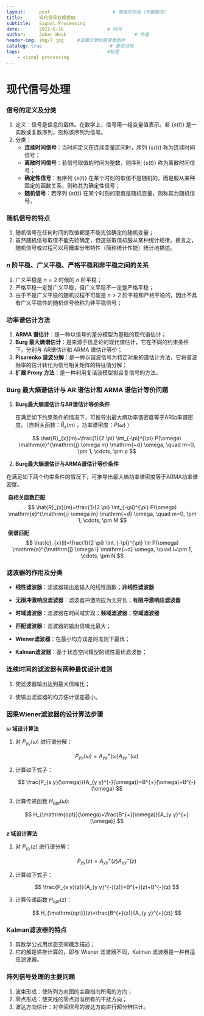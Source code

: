 ```yaml
---
layout:     post                       # 使用的布局（不需要改）
title:      现代信号处理提纲
subtitle:   Signal Processing
date:       2022-6-16                # 时间
author:     Joker Hook                         # 作者
header-img: img/7.jpg     #这篇文章标题背景图片
catalog: true                         # 是否归档
tags:                                #标签
    - signal processing
---
```


# 现代信号处理

### 信号的定义及分类

1. 定义：信号是信息的载体。在数学上，信号用一组变量值表示。若 $\{s(t)\}$ 是一实数或复数序列，则称该序列为信号。
2. 分类：
   - **连续时间信号**：当时间定义在连续变量区间时，序列 $\{s(t)\}$ 称为连续时间信号；
   - **离散时间信号**：若信号取值的时间为整数，则序列 $\{s(t)\}$ 称为离散时间信号；
   - **确定性信号**：若序列 $\{s(t)\}$ 在某个时刻的取值不是随机的，而是服从某种固定的函数关系，则称其为确定性信号；
   - **随机信号**：若序列 $\{s(t)\}$ 在某个时刻的取值是随机变量，则称其为随机信号。

### 随机信号的特点

1. 随机信号在任何时间的取值都是不能先验确定的随机变量；
2. 虽然随机信号取值不能先验确定，但这些取值却服从某种统计规律。换言之，随机信号或过程可以用概率分布特性（简称统计性能）统计地描述。

### $n$ 阶平稳、广义平稳、严格平稳和非平稳之间的关系

1. 广义平稳是 $n=2$ 时候的 $n$ 阶平稳；
2. 严格平稳一定是广义平稳，但广义平稳不一定是严格平稳；
3. 由于不是广义平稳的随机过程不可能是 $n > 2$ 阶平稳和严格平稳的，因此不具有广义平稳性的随机信号统称为非平稳信号；

### 功率谱估计方法

1. **ARMA 谱估计**：是一种以信号的差分模型为基础的现代谱估计；
2. **Burg 最大熵谱估计**：是来源于信息论的现代谱估计，它在不同的约束条件下，分别与 AR谱估计和 ARMA 谱估计等价；
3. **Pisarenko 谐波分解**：是一种以谐波信号为特定对象的谱估计方法，它将谐波频率的估计转化为信号相关矩阵的特征值分解；
4. **扩展 Prony 方法**：是一种利用复谐波模型拟合复信号的方法。

### Burg 最大熵谱估计与 AR 谱估计和 ARMA 谱估计等价问题

1. **Burg最大熵谱估计与AR谱估计等价条件**

   在满足如下约束条件的情况下，可推导出最大熵功率谱密度等于AR功率谱密度。（自相关函数：$\hat{R}_{x}(m)$ ，功率谱密度：$P(\omega)$ ）
   
   $$
   \hat{R}_{x}(m)=\frac{1}{2 \pi} \int_{-\pi}^{\pi} P(\omega) \mathrm{e}^{\mathrm{j} \omega m} \mathrm{~d} \omega, \quad m=0, \pm 1, \cdots, \pm p
   $$

2. **Burg最大熵谱估计与ARMA谱估计等价条件**

​   在满足如下两个约束条件的情况下，可推导出最大熵功率谱密度等于ARMA功率谱密度。

​   **自相关函数匹配**
​   
    $$
    \hat{R}_{x}(m)=\frac{1}{2 \pi} \int_{-\pi}^{\pi} P(\omega) \mathrm{e}^{\mathrm{j} \omega m} \mathrm{~d} \omega, \quad m=0, \pm 1, \cdots, \pm M
    $$
    
​   **倒谱匹配**
​     
    $$
    \hat{c}_{x}(l)=\frac{1}{2 \pi} \int_{-\pi}^{\pi} \ln P(\omega) \mathrm{e}^{\mathrm{j} \omega l} \mathrm{~d} \omega, \quad l=\pm 1, \cdots, \pm N
    $$
    
### 滤波器的作用及分类

- **线性滤波器**：滤波器输出是输入的线性函数；**非线性滤波器**

- **无限冲激响应滤波器**：滤波器冲激响应为无穷长；**有限冲激响应滤波器**

- **时域滤波器**：滤波器在时间域实现；**频域滤波器**；**空域滤波器**

- **匹配滤波器**：滤波器的输出信噪比最大；

- **Wiener滤波器**：在最小均方误差的准则下最优；

- **Kalman滤波器**：基于状态空间模型的线性最优滤波器；

### 连续时间的滤波器有两种最优设计准则

1. 使滤波器输出达到最大信噪比；

2. 使输出滤波器的均方估计误差最小。

### 因果Wiener滤波器的设计算法步骤

 **$\omega$ 域设计算法**

1. 对 $P_{yy}(\omega)$ 进行谱分解：

   $$
   P_{y y}(\omega)=A_{y y}^{+}(\omega) A_{y y}^{-}(\omega)
   $$

2. 计算如下式子：

   $$
   \frac{P_{s y}(\omega)}{A_{y y}^{-}(\omega)}=B^{+}(\omega)+B^{-}(\omega)
   $$

3. 计算传递函数 $H_{opt}(\omega)$:

   $$
   H_{\mathrm{opt}}(\omega)=\frac{B^{+}(\omega)}{A_{y y}^{+}(\omega)}
   $$

**$z$ 域设计算法**

1. 对 $P_{yy}(z)$ 进行谱分解：

   $$
   P_{y y}(z)=A_{y y}^{+}(z) A_{y y}^{-}(z)
   $$

2. 计算如下式子：

   $$
   \frac{P_{s y}(z)}{A_{y y}^{-}(z)}=B^{+}(z)+B^{-}(z)
   $$

3. 计算传递函数 $H_{opt}(z)$：

   $$
   H_{\mathrm{opt}}(z)=\frac{B^{+}(z)}{A_{y y}^{+}(z)}
   $$

### Kalman滤波器的特点

1. 其数学公式用状态空间概念描述；
2. 它的解是递推计算的，即与 Wiener 滤波器不同，Kalman 滤波器是一种自适应滤波器。

### 阵列信号处理的主要问题

1. 波束形成：使阵列方向图的主瓣指向所需的方向；
2. 零点形成：使天线的零点对准所有的干扰方向；
3. 波达方向估计：对空间信号的波达方向进行超分辨估计。








